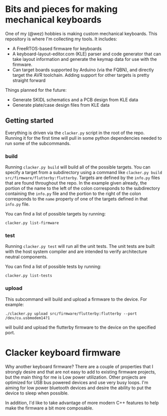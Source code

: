 # Bits and pieces for making mechanical keyboards

One of my (@wez) hobbies is making custom mechanical keyboards.
This repository is where I'm collecting my tools.  It includes:

* A FreeRTOS-based firmware for keyboards
* A keyboard-layout-editor.com (KLE) parser and code generator that
  can take layout information and generate the keymap data
  for use with the firmware.
* Can target boards supported by Arduino (via the FQBN), and
  directly target the AVR toolchain.  Adding support for other
  targets is pretty straight forward

Things planned for the future:

* Generate SKIDL schematics and a PCB design from KLE data
* Generate plate/case design files from KLE data

## Getting started

Everything is driven via the `clacker.py` script in the root of
the repo.  Running it for the first time will pull in some python
dependencies needed to run some of the subcommands.

### build

Running `clacker.py build` will build all of the possible targets.
You can specify a target from a subdirectory using a command like
`clacker.py build src/firmware/flutterby:flutterby`.   Targets
are defined by the `info.py` files that are found throughout the
repo.  In the example given already, the portion of the name to
the left of the colon corresponds to the subdirectory containing
the `info.py` file and the portion to the right of the colon
corresponds to the `name` property of one of the targets defined
in that `info.py` file.

You can find a list of possible targets by running:

`clacker.py list-firmware`

### test

Running `clacker.py test` will run all the unit tests.  The unit
tests are built with the host system compiler and are intended to
verify architecture neutral components.

You can find a list of possible tests by running:

`clacker.py list-tests`

### upload

This subcommand will build and upload a firmware to the device.
For example:

`./clacker.py upload src/firmware/flutterby:flutterby --port /dev/cu.usbmodem14?1`

will build and upload the flutterby firmware to the device on the specified port.

# Clacker keyboard firmware

Why another keyboard firmware?  There are a couple of properties that I
strongly desire and that are not easy to add to existing firmware projects, but
the main thing for me is Low power utilization.  Other projects are optimized
for USB bus powered devices and use very busy loops.  I'm aiming for low power
bluetooth devices and desire the ability to put the device to sleep when
possible.

In addition, I'd like to take advantage of more modern C++ features to help
make the firmware a bit more composable.
